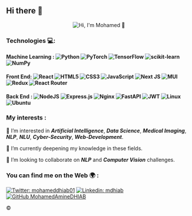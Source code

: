 ##  Hi there 👋


<p align="center">
  <img src="https://user-images.githubusercontent.com/85687148/160259642-64811c46-1f0a-4dc1-9ab8-bc04ba09124e.gif" alt="Hi, I'm Mohamed 👋">
</p>


### Technologies 💻: 

#### Machine Learning : ![Python](https://img.shields.io/badge/python-3670A0?style=for-the-badge&logo=python&logoColor=ffdd54) ![PyTorch](https://img.shields.io/badge/PyTorch-%23EE4C2C.svg?style=for-the-badge&logo=PyTorch&logoColor=white) ![TensorFlow](https://img.shields.io/badge/TensorFlow-%23FF6F00.svg?style=for-the-badge&logo=TensorFlow&logoColor=white) ![scikit-learn](https://img.shields.io/badge/scikit--learn-%23F7931E.svg?style=for-the-badge&logo=scikit-learn&logoColor=white) ![NumPy](https://img.shields.io/badge/numpy-%23013243.svg?style=for-the-badge&logo=numpy&logoColor=white)

#### Front End: ![React](https://img.shields.io/badge/react-%2320232a.svg?style=for-the-badge&logo=react&logoColor=%2361DAFB) ![HTML5](https://img.shields.io/badge/html5-%23E34F26.svg?style=for-the-badge&logo=html5&logoColor=white) ![CSS3](https://img.shields.io/badge/css3-%231572B6.svg?style=for-the-badge&logo=css3&logoColor=white) ![JavaScript](https://img.shields.io/badge/javascript-%23323330.svg?style=for-the-badge&logo=javascript&logoColor=%23F7DF1E) ![Next JS](https://img.shields.io/badge/Next-black?style=for-the-badge&logo=next.js&logoColor=white) ![MUI](https://img.shields.io/badge/MUI-%230081CB.svg?style=for-the-badge&logo=mui&logoColor=white) ![Redux](https://img.shields.io/badge/redux-%23593d88.svg?style=for-the-badge&logo=redux&logoColor=white) ![React Router](https://img.shields.io/badge/React_Router-CA4245?style=for-the-badge&logo=react-router&logoColor=white)

#### Back End : ![NodeJS](https://img.shields.io/badge/node.js-6DA55F?style=for-the-badge&logo=node.js&logoColor=white) ![Express.js](https://img.shields.io/badge/express.js-%23404d59.svg?style=for-the-badge&logo=express&logoColor=%2361DAFB) ![Nginx](https://img.shields.io/badge/nginx-%23009639.svg?style=for-the-badge&logo=nginx&logoColor=white) ![FastAPI](https://img.shields.io/badge/FastAPI-005571?style=for-the-badge&logo=fastapi) ![JWT](https://img.shields.io/badge/JWT-black?style=for-the-badge&logo=JSON%20web%20tokens) ![Linux](https://img.shields.io/badge/Linux-FCC624?style=for-the-badge&logo=linux&logoColor=black) ![Ubuntu](https://img.shields.io/badge/Ubuntu-E95420?style=for-the-badge&logo=ubuntu&logoColor=white)




### My interests :

👀 I’m interested in ***Artificial Intelligence***, ***Data Science***, ***Medical Imaging***, ***NLP***, ***NLU***, ***Cyber-Security***, ***Web-Development***. 

🌱 I’m currently deepening my knowledge in these fields.

💞️ I’m looking to collaborate on ***NLP*** and ***Computer Vision*** challenges.


### You can find me on the Web 🌍 :

[![Twitter: mohameddhiab01](https://img.shields.io/twitter/follow/mohameddhiab01?style=social)](https://twitter.com/mohameddhiab01)
[![Linkedin: mdhiab](https://img.shields.io/badge/-mdhiab-blue?style=flat-square&logo=Linkedin&logoColor=white&link=https://www.linkedin.com/in/mdhiab/)](https://www.linkedin.com/in/mdhiab/)
[![GitHub MohamedAmineDHIAB](https://img.shields.io/github/followers/MohamedAmineDHIAB?label=follow&style=social)](https://github.com/MohamedAmineDHIAB)




©️
  


<!---
MohamedAmineDHIAB/MohamedAmineDHIAB is a ✨ special ✨ repository because its `README.md` (this file) appears on your GitHub profile.
You can click the Preview link to take a look at your changes.
--->

